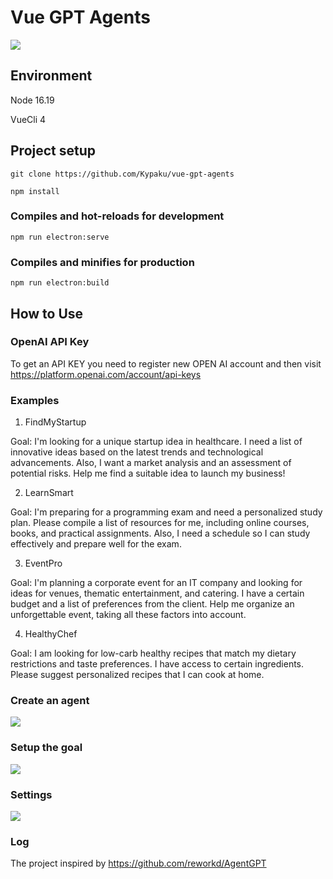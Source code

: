 # Vue GPT Agents

![](https://i.ibb.co/JjBLtvj/GPTAgents.png)

## Environment

Node 16.19


VueCli 4

## Project setup

```
git clone https://github.com/Kypaku/vue-gpt-agents
```

```
npm install
```

### Compiles and hot-reloads for development
```
npm run electron:serve
```

### Compiles and minifies for production
```
npm run electron:build
```

## How to Use

### OpenAI API Key
To get an API KEY you need to register new OPEN AI account and then visit https://platform.openai.com/account/api-keys

### Examples

1) FindMyStartup

Goal: I'm looking for a unique startup idea in healthcare. I need a list of innovative ideas based on the latest trends and technological advancements. Also, I want a market analysis and an assessment of potential risks. Help me find a suitable idea to launch my business!

2) LearnSmart
 
Goal: I'm preparing for a programming exam and need a personalized study plan. Please compile a list of resources for me, including online courses, books, and practical assignments. Also, I need a schedule so I can study effectively and prepare well for the exam.

3) EventPro
 
Goal: I'm planning a corporate event for an IT company and looking for ideas for venues, thematic entertainment, and catering. I have a certain budget and a list of preferences from the client. Help me organize an unforgettable event, taking all these factors into account.

4) HealthyChef
 
Goal: I am looking for low-carb healthy recipes that match my dietary restrictions and taste preferences. I have access to certain ingredients. Please suggest personalized recipes that I can cook at home.

### Create an agent
![](https://i.ibb.co/Vx4HDHW/image-2024-01-23-22-24-54.png)
### Setup the goal
![](https://i.ibb.co/8bmR1Gc/image-2024-01-23-22-25-11.png)
### Settings
![](https://i.ibb.co/cwK68Q9/image.png)
### Log

The project inspired by https://github.com/reworkd/AgentGPT
